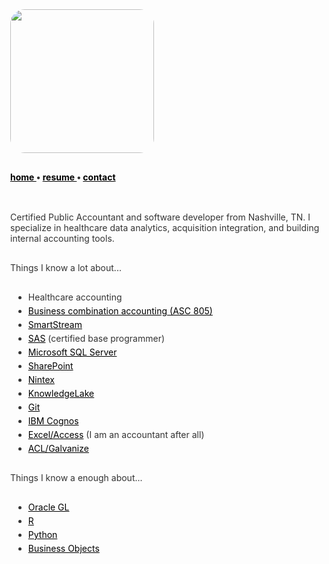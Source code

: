 ﻿<title>Jared Monger</title>
<style>
  body          { margin:40px; color:#333; }
  a, a:visited  { color: black; text-decoration:underline}
  code          {background-color: #f8f8f8; padding:5px;}
  li            { margin:5px; }
  p             {margin:30px 0;}
  .img-rounded  {border-radius: 10%;}
</style>

<img class="img-rounded" height="230" src="https://avatars3.githubusercontent.com/u/27711028?v=3&amp;s=460" width="230">

<strong> <a href="{{site.url}}/index">  home </a> •  <a href="{{site.url}}/resume">  resume </a> •  <a href="{{site.url}}/contact">  contact </a></strong>
  <br>
  <br>

Certified Public Accountant and software developer from Nashville, TN. I specialize in healthcare data analytics, acquisition integration, and building internal accounting tools.

Things I know a lot about... 

- Healthcare accounting
- [Business combination accounting (ASC 805)](https://www.iasplus.com/en-us/standards/fasb/broad-transactions/asc805)
- [SmartStream](http://www.smartstream.com/)
- [SAS](https://www.sas.com/en_us/home.html) (certified base programmer)
- [Microsoft SQL Server](https://www.microsoft.com/en-us/sql-server/default.aspx)
- [SharePoint](https://products.office.com/en-us/sharepoint/collaboration)
- [Nintex](https://www.nintex.com/)
- [KnowledgeLake](https://www.knowledgelake.com/)
- [Git](https://git-scm.com/)
- [IBM Cognos](https://www.ibm.com/products/cognos-analytics)
- [Excel/Access](https://products.office.com/en-us/excel) (I am an accountant after all)
- [ACL/Galvanize](https://www.wegalvanize.com/)

Things I know a enough about... 
- [Oracle GL](https://www.oracle.com/a/ocom/docs/applications/ebusiness/oracle-general_ledger-data-sheet.pdf)
- [R](https://www.r-project.org/about.html)
- [Python](https://www.python.org/)
- [Business Objects](https://www.sap.com/index.html)
